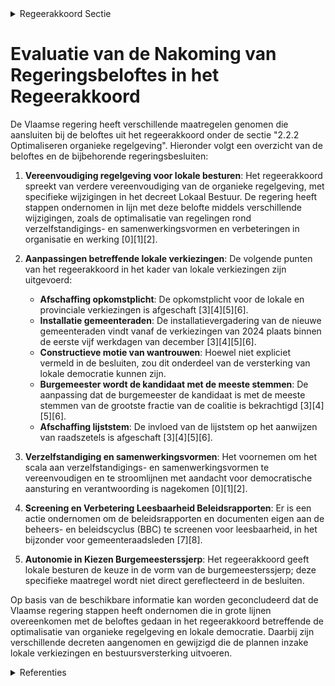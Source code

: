 

<details>
        <summary>Regeerakkoord Sectie </summary>
        <p>2.2.2 Optimaliseren organieke regelgeving Het Vlaams bestuursniveau ontwikkelt zich verder als partner van de lokale besturen. We vereenvoudigen de organieke regelge-ving verder, onder andere via een aanpas-sing van het decreet Lokaal Bestuur. Bij het neerleggen van de lijst voor lokale verkiezingen dient ingeval van een kartellijst meegedeeld te worden of de kandidaten van de verschillende partijen op de kartel-lijst al dan niet 1 of meerdere fracties in de gemeenteraad zullen vormen. De kandidaten geven eveneens aan tot welke fractie ze desgevallend zullen behoren. We schaffen de opkomstplicht bij de lokale en provinciale verkiezingen af. De lijsttrekker van de grootste lijst krijgt na de verkiezingen 14 dagen het exclusief initiatiefrecht om een meerderheidscoalitie op de been te brengen. Slaagt hij of zij daar niet in, dan gaat het initiatiefrecht over naar de tweede grootste lijst en wordt desgevallend verder de afnemende volgorde van stemmenaantal van de lijsten gehan-teerd. We versterken de impact van de kiezer bij gemeenteraadsverkiezingen. De burge-meester wordt voortaan de kandidaat met de meeste voorkeurstemmen van de grootste fractie van de coalitie. Daarnaast verdwijnt de lijststem. De installatievergadering van de nieuwe gemeenteraden vindt vanaf de verkiezingen van 2024 plaats op een van de eerste vijf werkdagen van december van het jaar van de verkiezingen, i.p.v. begin januari. Een nieuwe lokale bestuursperiode begint voortaan een maand vroeger. We voeren de constructieve motie van wantrouwen in, zodat onbestuurbaarheid van een gemeente vermeden kan worden. Dit instrument kan enkel worden ingezet met de steun van 2/3de van de verkozenen van elk van de indienende fracties en niet in de eerste 12 maanden na de installatie van de gemeenteraad noch in de laatste 12 maanden voor de lokale verkiezingen. We vereenvoudigen van het scala aan verzelfstandigings- en samenwerkings-vormen. Hierbij staat de aandacht voor de democratische aansturing en verantwoor-ding voorop, alsmede duidelijke spelregels voor de samenwerking tussen de publieke en de private sector. We screenen de regelgeving en documenten eigen aan de beheers- en beleidscyclus (BBC) specifiek met het oog op het vergroten van de leesbaarheid ervan, in het bijzonder voor de leden van de gemeente-raad. We geven autonomie aan de lokale besturen om op het vlak van de burgemees-terssjerp te kiezen tussen de huidige burgemeesterssjerp of de huidige schepen-sjerp. </p>
        </details> 

# Evaluatie van de Nakoming van Regeringsbeloftes in het Regeerakkoord

De Vlaamse regering heeft verschillende maatregelen genomen die aansluiten bij de beloftes uit het regeerakkoord onder de sectie "2.2.2 Optimaliseren organieke regelgeving". Hieronder volgt een overzicht van de beloftes en de bijbehorende regeringsbesluiten:

1. **Vereenvoudiging regelgeving voor lokale besturen**: Het regeerakkoord spreekt van verdere vereenvoudiging van de organieke regelgeving, met specifieke wijzigingen in het decreet Lokaal Bestuur. De regering heeft stappen ondernomen in lijn met deze belofte middels verschillende wijzigingen, zoals de optimalisatie van regelingen rond verzelfstandigings- en samenwerkingsvormen en verbeteringen in organisatie en werking \[0\]\[1\]\[2\].

2. **Aanpassingen betreffende lokale verkiezingen**: De volgende punten van het regeerakkoord in het kader van lokale verkiezingen zijn uitgevoerd:

    - **Afschaffing opkomstplicht**: De opkomstplicht voor de lokale en provinciale verkiezingen is afgeschaft \[3\]\[4\]\[5\]\[6\].
    - **Installatie gemeenteraden**: De installatievergadering van de nieuwe gemeenteraden vindt vanaf de verkiezingen van 2024 plaats binnen de eerste vijf werkdagen van december \[3\]\[4\]\[5\]\[6\].
    - **Constructieve motie van wantrouwen**: Hoewel niet expliciet vermeld in de besluiten, zou dit onderdeel van de versterking van lokale democratie kunnen zijn.
    - **Burgemeester wordt de kandidaat met de meeste stemmen**: De aanpassing dat de burgemeester de kandidaat is met de meeste stemmen van de grootste fractie van de coalitie is bekrachtigd \[3\]\[4\]\[5\]\[6\].
    - **Afschaffing lijststem**: De invloed van de lijststem op het aanwijzen van raadszetels is afgeschaft \[3\]\[4\]\[5\]\[6\].

3. **Verzelfstandiging en samenwerkingsvormen**: Het voornemen om het scala aan verzelfstandigings- en samenwerkingsvormen te vereenvoudigen en te stroomlijnen met aandacht voor democratische aansturing en verantwoording is nagekomen \[0\]\[1\]\[2\].

4. **Screening en Verbetering Leesbaarheid Beleidsrapporten**: Er is een actie ondernomen om de beleidsrapporten en documenten eigen aan de beheers- en beleidscyclus (BBC) te screenen voor leesbaarheid, in het bijzonder voor gemeenteraadsleden \[7\]\[8\].

5. **Autonomie in Kiezen Burgemeesterssjerp**: Het regeerakkoord geeft lokale besturen de keuze in de vorm van de burgemeesterssjerp; deze specifieke maatregel wordt niet direct gereflecteerd in de besluiten.

Op basis van de beschikbare informatie kan worden geconcludeerd dat de Vlaamse regering stappen heeft ondernomen die in grote lijnen overeenkomen met de beloftes gedaan in het regeerakkoord betreffende de optimalisatie van organieke regelgeving en lokale democratie. Daarbij zijn verschillende decreten aangenomen en gewijzigd die de plannen inzake lokale verkiezingen en bestuursversterking uitvoeren.

<details>
        <summary> Referenties</summary>
        **[\[0\]](https://beslissingenvlaamseregering.vlaanderen.be/?search=Wijziging%20decreet%20lokaal%20bestuur%3A%20optimalisatie%20regelingen%20rond%20verzelfstandigings-%20en%20samenwerkingsvormen%20en%20inhoudelijke%20verbeteringen%20wat%20betreft%20de%20organisatie%20en%20werking&dateOption=select&startDate=2022-10-07T08%3A00%3A00Z&endDate=2022-10-07T08%3A00%3A00Z)** : **(2022-10-07)** Wijziging decreet lokaal bestuur: optimalisatie regelingen rond verzelfstandigings- en samenwerkingsvormen en inhoudelijke verbeteringen wat betreft de organisatie en werking 

**[\[1\]](https://beslissingenvlaamseregering.vlaanderen.be/?search=Wijziging%20decreet%20lokaal%20bestuur%3A%20optimalisatie%20regelingen%20rond%20verzelfstandigings-%20en%20samenwerkingsvormen%20en%20inhoudelijke%20verbeteringen%20wat%20betreft%20de%20organisatie%20en%20werking&dateOption=select&startDate=2023-02-17T09%3A00%3A00Z&endDate=2023-02-17T09%3A00%3A00Z)** : **(2023-02-17)** Wijziging decreet lokaal bestuur: optimalisatie regelingen rond verzelfstandigings- en samenwerkingsvormen en inhoudelijke verbeteringen wat betreft de organisatie en werking 

**[\[2\]](https://beslissingenvlaamseregering.vlaanderen.be/?search=Wijziging%20decreet%20lokaal%20bestuur%3A%20optimalisatie%20regelingen%20rond%20verzelfstandigings-%20en%20samenwerkingsvormen%20en%20inhoudelijke%20verbeteringen%20wat%20betreft%20de%20organisatie%20en%20werking&dateOption=select&startDate=2022-07-08T08%3A00%3A00Z&endDate=2022-07-08T08%3A00%3A00Z)** : **(2022-07-08)** Wijziging decreet lokaal bestuur: optimalisatie regelingen rond verzelfstandigings- en samenwerkingsvormen en inhoudelijke verbeteringen wat betreft de organisatie en werking 

**[\[3\]](https://beslissingenvlaamseregering.vlaanderen.be/?search=Versterking%20lokale%20democratie%3A%20wijzigingsdecreet&dateOption=select&startDate=2020-07-17T08%3A00%3A00Z&endDate=2020-07-17T08%3A00%3A00Z)** : **(2020-07-17)** Versterking lokale democratie: wijzigingsdecreet 

**[\[4\]](https://beslissingenvlaamseregering.vlaanderen.be/?search=Versterking%20lokale%20democratie%3A%20wijzigingsdecreet&dateOption=select&startDate=2021-02-12T09%3A00%3A00Z&endDate=2021-02-12T09%3A00%3A00Z)** : **(2021-02-12)** Versterking lokale democratie: wijzigingsdecreet 

**[\[5\]](https://beslissingenvlaamseregering.vlaanderen.be/?search=Versterking%20lokale%20democratie%3A%20wijzigingsdecreet&dateOption=select&startDate=2021-04-30T08%3A00%3A00Z&endDate=2021-04-30T08%3A00%3A00Z)** : **(2021-04-30)** Versterking lokale democratie: wijzigingsdecreet 

**[\[6\]](https://beslissingenvlaamseregering.vlaanderen.be/?search=Versterking%20lokale%20democratie%3A%20wijzigingsdecreet&dateOption=select&startDate=2021-07-16T06%3A00%3A00Z&endDate=2021-07-16T06%3A00%3A00Z)** : **(2021-07-16)** Versterking lokale democratie: wijzigingsdecreet 

**[\[7\]](https://beslissingenvlaamseregering.vlaanderen.be/?search=Beleids-%20en%20beheerscyclus%20%28BBC%29%20lokale%20en%20provinciale%20besturen%3A%20wijzigingsbesluit&dateOption=select&startDate=2023-05-12T08%3A00%3A00Z&endDate=2023-05-12T08%3A00%3A00Z)** : **(2023-05-12)** Beleids- en beheerscyclus (BBC) lokale en provinciale besturen: wijzigingsbesluit 

**[\[8\]](https://beslissingenvlaamseregering.vlaanderen.be/?search=Beleids-%20en%20beheerscyclus%20%28BBC%29%20lokale%20en%20provinciale%20besturen%3A%20wijzigingsbesluit&dateOption=select&startDate=2023-07-14T08%3A00%3A00Z&endDate=2023-07-14T08%3A00%3A00Z)** : **(2023-07-14)** Beleids- en beheerscyclus (BBC) lokale en provinciale besturen: wijzigingsbesluit 
        </details> 

